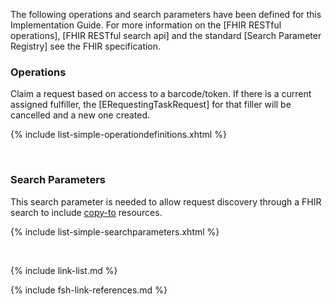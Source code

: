 
The following operations and search parameters have been defined for this Implementation Guide.  For more information on the [FHIR RESTful operations], [FHIR RESTful search api] and the standard [Search Parameter Registry] see the FHIR specification.

### Operations

Claim a request based on access to a barcode/token.  If there is a current assigned fulfiller, the [ERequestingTaskRequest] for that filler will be cancelled and a new one created.

  {% include list-simple-operationdefinitions.xhtml %}

<br />

### Search Parameters

This search parameter is needed to allow request discovery through a FHIR search to include [copy-to](https://build.fhir.org/ig/hl7au/au-fhir-base/StructureDefinition-result-copies-to.html) resources.

  {% include list-simple-searchparameters.xhtml %}

<br />

<!-- #### ServiceRequest
- [ServiceRequest-CopiesTo]  -->

{% include link-list.md %}

{% include fsh-link-references.md %}
